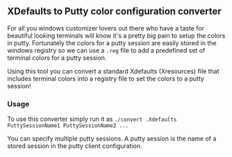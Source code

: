 ## XDefaults to Putty color configuration converter

For all you windows customizer lovers out there who have a taste for beautiful looking terminals will know it's a pretty big pain to setup the colors in putty. Fortunately the colors for a putty session are easily stored in the windows registry so we can use a `.reg` file to add a predefined set of terminal colors for a putty session.

Using this tool you can convert a standard Xdefaults (Xresources) file that includes terminal colors into a registry file to set the colors to a putty session!

### Usage

To use this converter simply run it as `./convert .Xdefaults PuttySessionName1 PuttySessionName2 ...`

You can specify multiple putty sessions. A putty session is the name of a stored session in the putty client configuration.